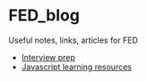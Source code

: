 # FED_blog
Useful notes, links, articles for FED

* [Interview prep](interview_prep/interview_prep_links.md)
* [Javascript learning resources](interview_prep/js_learning.md)
